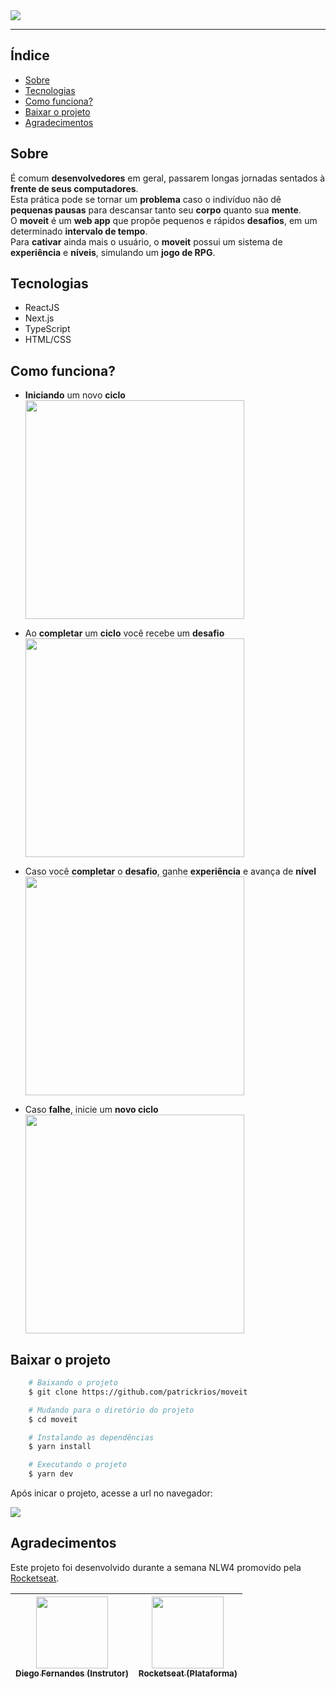 <img src="https://ik.imagekit.io/lrjseyuxi3m/readme/Moveit-cover-min_46zgNRLBd6.png">

---
## Índice
- [Sobre](#-sobre)
- [Tecnologias](#-tecnologias)
- [Como funciona?](#-como-funciona)
- [Baixar o projeto](#-baixar-o-projeto)
- [Agradecimentos](#-agradecimentos)

## Sobre
É comum **desenvolvedores** em geral, passarem longas jornadas sentados à **frente de seus computadores**. <br/>
Esta prática pode se tornar um **problema** caso o indivíduo não dê **pequenas pausas** para descansar tanto seu **corpo** quanto sua **mente**. <br/>
O **moveit** é um **web app** que propõe pequenos e rápidos **desafios**, em um determinado **intervalo de tempo**.<br/>
Para **cativar** ainda mais o usuário, o **moveit** possui um sistema de **experiência** e **níveis**, simulando um **jogo de RPG**.

## Tecnologias
- ReactJS
- Next.js
- TypeScript
- HTML/CSS

## Como funciona?
- **Iniciando** um novo **ciclo**
    <br/>
    <img src="https://ik.imagekit.io/lrjseyuxi3m/readme/Iniciar-ciclo_ksBhlyqYMW.gif" height="350px">

- Ao **completar** um **ciclo** você recebe um **desafio**
    <br/>
    <img src="https://ik.imagekit.io/lrjseyuxi3m/readme/Novo-desafio_CJq4kb5HKr.gif" height="350px">

- Caso você **completar** o **desafio**, ganhe **experiência** e avança de **nível**
    <br/>
    <img src="https://ik.imagekit.io/lrjseyuxi3m/readme/Desafio-completo_Al7kuOvBjg.gif" height="350px">

- Caso **falhe**, inicie um **novo ciclo**
    <br/>
    <img src="https://ik.imagekit.io/lrjseyuxi3m/readme/Desafio-falho_1yvbjTokbD.gif" height="350px">

## Baixar o projeto
```bash
    # Baixando o projeto
    $ git clone https://github.com/patrickrios/moveit
```
```bash
    # Mudando para o diretório do projeto
    $ cd moveit
```
```bash
    # Instalando as dependências
    $ yarn install
```
```bash
    # Executando o projeto
    $ yarn dev
```

Após inicar o projeto, acesse a url no navegador:

<img src="https://ik.imagekit.io/lrjseyuxi3m/readme/server-start_hG4he-H4JH.png" >

## Agradecimentos
Este projeto foi desenvolvido durante a semana NLW4 promovido pela [Rocketseat](https://rocketseat.com.br/).

[<img src="https://avatars.githubusercontent.com/u/2254731?s=460&u=4fcc8ca9672eeb41ea800271831b7c687bc17054&v=4" width=115 > <br> <sub> Diego Fernandes (Instrutor) </sub>](https://github.com/diego3g) | [<img src="https://avatars.githubusercontent.com/u/28929274?s=200&v=4" width=115 > <br> <sub> Rocketseat (Plataforma) </sub>](https://github.com/Rocketseat) |
| :---: | :---: |